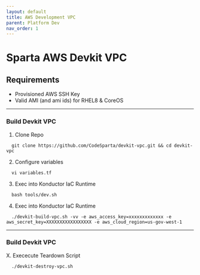 ```yaml
---
layout: default
title: AWS Development VPC
parent: Platform Dev
nav_order: 1
---
```


# Sparta AWS Devkit VPC
## Requirements
  - Provisioned AWS SSH Key
  - Valid AMI (and ami ids) for RHEL8 & CoreOS
                                                                             
-----------------------------------------------------------------------------
### Build Devkit VPC
  1. Clone Repo
```
  git clone https://github.com/CodeSparta/devkit-vpc.git && cd devkit-vpc
```
  2. Configure variables
```
  vi variables.tf
```
  3. Exec into Konductor IaC Runtime
```
  bash tools/dev.sh
```
  4. Exec into Konductor IaC Runtime
```
  ./devkit-build-vpc.sh -vv -e aws_access_key=xxxxxxxxxxxxx -e aws_secret_key=XXXXXXXXXXXXXXXXX -e aws_cloud_region=us-gov-west-1
```
-----------------------------------------------------------------------------

### Build Devkit VPC
  X. Exececute Teardown Script
```
  ./devkit-destroy-vpc.sh
```
